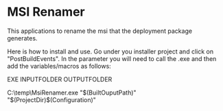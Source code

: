 # MSI Renamer
This applications to rename the msi that the deployment package generates.

Here is how to install and use. Go under you installer project and click on "PostBuildEvents". In the parameter you will need to call the .exe and then add the variables/macros as follows:

EXE INPUTFOLDER OUTPUTFOLDER

C:\temp\MsiRenamer.exe "$(BuiltOuputPath)" "$(ProjectDir)$(Configuration)\"
